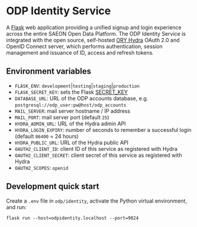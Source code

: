 # ODP Identity Service

A [Flask](https://flask.palletsprojects.com/) web application providing a unified signup
and login experience across the entire SAEON Open Data Platform. The ODP Identity Service
is integrated with the open source, self-hosted [ORY Hydra](https://www.ory.sh/hydra/docs/)
OAuth 2.0 and OpenID Connect server, which performs authentication, session management and
issuance of ID, access and refresh tokens.

## Environment variables

- `FLASK_ENV`: `development`|`testing`|`staging`|`production`
- `FLASK_SECRET_KEY`: sets the Flask [SECRET_KEY](https://flask.palletsprojects.com/en/1.1.x/config/#SECRET_KEY)
- `DATABASE_URL`: URL of the ODP accounts database, e.g. `postgresql://odp_user:pw@host/odp_accounts`
- `MAIL_SERVER`: mail server hostname / IP address
- `MAIL_PORT`: mail server port (default `25`)
- `HYDRA_ADMIN_URL`: URL of the Hydra admin API
- `HYDRA_LOGIN_EXPIRY`: number of seconds to remember a successful login (default `86400` = 24 hours)
- `HYDRA_PUBLIC_URL`: URL of the Hydra public API
- `OAUTH2_CLIENT_ID`: client ID of this service as registered with Hydra
- `OAUTH2_CLIENT_SECRET`: client secret of this service as registered with Hydra
- `OAUTH2_SCOPES`: `openid`

## Development quick start

Create a `.env` file in `odp/identity`, activate the Python virtual environment, and run:

    flask run --host=odpidentity.localhost --port=9024
